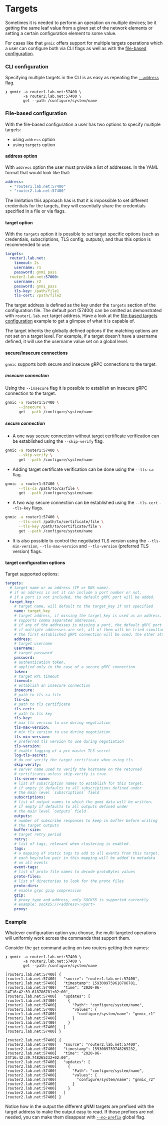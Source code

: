 # Targets

Sometimes it is needed to perform an operation on multiple devices; be it getting the same leaf value from a given set of the network elements or setting a certain configuration element to some value.

For cases like that `gnmic` offers support for multiple targets operations which a user can configure both via CLI flags as well as with the [file-based configuration](configuration_file.md).

### CLI configuration

Specifying multiple targets in the CLI is as easy as repeating the [`--address`](../global_flags.md#address) flag.

```shell
❯ gnmic -a router1.lab.net:57400 \
        -a router2.lab.net:57400 \
        get --path /configure/system/name
```

### File-based configuration

With the file-based configuration a user has two options to specify multiple targets:

* using `address` option
* using `targets` option

#### address option

With `address` option the user must provide a list of addresses. In the YAML format that would look like that:

```yaml
address:
  - "router1.lab.net:57400"
  - "router2.lab.net:57400"
```

The limitation this approach has is that it is impossible to set different credentials for the targets, they will essentially share the credentials specified in a file or via flags.

#### target option

With the `targets` option it is possible to set target specific options (such as credentials, subscriptions, TLS config, outputs), and thus this option is recommended to use:

```yaml
targets:
  router1.lab.net:
    timeout: 2s
    username: r1
    password: gnmi_pass
  router2.lab.net:57000:
    username: r2
    password: gnmi_pass
    tls-key: /path/file1
    tls-cert: /path/file2
```

The target address is defined as the key under the `targets` section of the configuration file. The default port (57400) can be omitted as demonstrated with `router1.lab.net` target address. Have a look at the [file-based targets configuration](https://github.com/openconfig/gnmic/blob/main/config.yaml) example to get a glimpse of what it is capable of.

The target inherits the globally defined options if the matching options are not set on a target level. For example, if a target doesn't have a username defined, it will use the username value set on a global level.

#### secure/insecure connections

`gnmic` supports both secure and insecure gRPC connections to the target.

##### insecure connection

Using the `--insecure` flag it is possible to establish an insecure gRPC connection to the target.

```bash
gnmic -a router1:57400 \
      --insecure \
      get --path /configure/system/name
```

##### secure connection

- A one way secure connection without target certificate verification can be established using the `--skip-verify` flag.

```bash
gnmic -a router1:57400 \
      --skip-verify \
      get --path /configure/system/name
```

- Adding target certificate verification can be done using the `--tls-ca` flag.

```bash
gnmic -a router1:57400 \
      --tls-ca /path/to/ca/file \
      get --path /configure/system/name
```

- A two way secure connection can be established using the `--tls-cert` `--tls-key` flags.

```bash
gnmic -a router1:57400 \
      --tls-cert /path/to/certificate/file \
      --tls-key /path/to/certificate/file \
      get --path /configure/system/name
```

- It is also possible to control the negotiated TLS version using the `--tls-min-version`, `--tls-max-version` and `--tls-version` (preferred TLS version) flags.

#### target configuration options

Target supported options:

```yaml
targets:
  # target name or an address (IP or DNS name).
  # if an address is set it can include a port number or not,
  # if a port is not included, the default gRPC port will be added.
  target_key:
    # target name, will default to the target_key if not specified
    name: target_key
    # target address, if missing the target_key is used as an address.
    # supports comma separated addresses.
    # if any of the addresses is missing a port, the default gRPC port will be added.
    # if multiple addresses are set, all of them will be tried simultaneously,
    # the first established gRPC connection will be used, the other attempts will be canceled.
    address:
    # target username
    username:
    # target password
    password:
    # authentication token, 
    # applied only in the case of a secure gRPC connection.
    token: 
    # target RPC timeout
    timeout:
    # establish an insecure connection
    insecure:
    # path to tls ca file
    tls-ca:
    # path to tls certificate
    tls-cert:
    # path to tls key
    tls-key:
    # max tls version to use during negotiation
    tls-max-version:
    # min tls version to use during negotiation
    tls-min-version:
    # preferred tls version to use during negotiation
    tls-version:
    # enable logging of a pre-master TLS secret
    log-tls-secret:
    # do not verify the target certificate when using tls
    skip-verify:
    # server name used to verify the hostname on the returned 
    # certificates unless skip-verify is true.    
    tls-server-name:
    # list of subscription names to establish for this target.
    # if empty it defaults to all subscriptions defined under
    # the main level `subscriptions` field
    subscriptions:
    # list of output names to which the gnmi data will be written.
    # if empty if defaults to all outputs defined under
    # the main level `outputs` field
    outputs:
    # number of subscribe responses to keep in buffer before writing
    # the target outputs
    buffer-size:
    # target retry period
    retry:
    # list of tags, relevant when clustering is enabled.
    tags:
    # a mapping of static tags to add to all events from this target.
    # each key/value pair in this mapping will be added to metadata
    # on all events
    event-tags:
    # list of proto file names to decode protoBytes values
    proto-files:
    # list of directories to look for the proto files
    proto-dirs:
    # enable grpc gzip compression
    gzip: 
    # proxy type and address, only SOCKS5 is supported currently
    # example: socks5://<address>:<port>
    proxy:
```

### Example

Whatever configuration option you choose, the multi-targeted operations will uniformly work across the commands that support them.

Consider the `get` command acting on two routers getting their names:

```shell
❯ gnmic -a router1.lab.net:57400 \
        -a router2.lab.net:57400 \
        get --path /configure/system/name

[router1.lab.net:57400] {
[router1.lab.net:57400]   "source": "router1.lab.net:57400",
[router1.lab.net:57400]   "timestamp": 1593009759618786781,
[router1.lab.net:57400]   "time": "2020-06-24T16:42:39.618786781+02:00",
[router1.lab.net:57400]   "updates": [
[router1.lab.net:57400]     {
[router1.lab.net:57400]       "Path": "configure/system/name",
[router1.lab.net:57400]       "values": {
[router1.lab.net:57400]         "configure/system/name": "gnmic_r1"
[router1.lab.net:57400]       }
[router1.lab.net:57400]     }
[router1.lab.net:57400]   ]
[router1.lab.net:57400] }

[router2.lab.net:57400] {
[router2.lab.net:57400]   "source": "router2.lab.net:57400",
[router2.lab.net:57400]   "timestamp": 1593009759748265232,
[router2.lab.net:57400]   "time": "2020-06-24T16:42:39.748265232+02:00",
[router2.lab.net:57400]   "updates": [
[router2.lab.net:57400]     {
[router2.lab.net:57400]       "Path": "configure/system/name",
[router2.lab.net:57400]       "values": {
[router2.lab.net:57400]         "configure/system/name": "gnmic_r2"
[router2.lab.net:57400]       }
[router2.lab.net:57400]     }
[router2.lab.net:57400]   ]
[router2.lab.net:57400] }
```

Notice how in the output the different gNMI targets are prefixed with the target address to make the output easy to read. If those prefixes are not needed, you can make them disappear with [`--no-prefix`](../global_flags.md#no-prefix) global flag.
